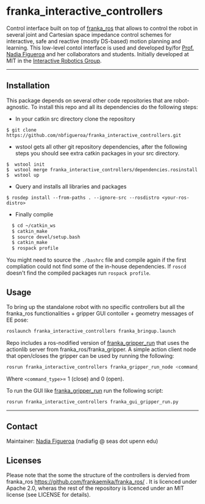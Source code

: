 # franka_interactive_controllers

Control interface built on top of [franka_ros](https://frankaemika.github.io/docs/franka_ros.html) that allows to control the robot in several joint and Cartesian space impedance control schemes for interactive, safe and reactive (mostly DS-based) motion planning and learning. This low-level contol interface is used and developed by/for [Prof. Nadia Figueroa](https://github.com/nbfigueroa) and her collaborators and students. Initially developed at MIT in the [Interactive Robotics Group](https://interactive.mit.edu/).

---
## Installation
This package depends on several other code repositories that are robot-agnostic. To install this repo and all its dependencies do the following steps:
* In your catkin src directory clone the repository
```
$ git clone https://github.com/nbfigueroa/franka_interactive_controllers.git
```
* wstool gets all other git repository dependencies, after the following steps you should see extra catkin 
  packages in your src directory.
```
$  wstool init
$  wstool merge franka_interactive_controllers/dependencies.rosinstall 
$  wstool up 
```
* Query and installs all libraries and packages 
```
$ rosdep install --from-paths . --ignore-src --rosdistro <your-ros-distro> 
```

* Finally complie
```bash
  $ cd ~/catkin_ws
  $ catkin_make
  $ source devel/setup.bash
  $ catkin_make
  $ rospack profile
```
 You might need to source the `./bashrc` file and compile again if the first compliation could not find some of the in-house dependencies. If `roscd` doesn't find the compiled packages run `rospack profile`.


## Usage
To bring up the standalone robot with no specific controllers but all the franka_ros functionalities + gripper GUI contoller + geometry messages of EE pose:
```bash
roslaunch franka_interactive_controllers franka_bringup.launch 
```

Repo includes a ros-nodified version of  [franka_gripper_run](https://github.com/nbfigueroa/franka_gripper_run) that uses the actionlib server from franka_ros/franka_gripper. A simple action client node that open/closes the gripper can be used by running the following:
```bash
rosrun franka_interactive_controllers franka_gripper_run_node <command_type>
```
Where ``<command_type>``= 1 (close) and 0 (open).

To run the GUI like [franka_gripper_run](https://github.com/nbfigueroa/franka_gripper_run) run the following script:
```bash
rosrun franka_interactive_controllers franka_gui_gripper_run.py
```

---
## Contact
Maintainer: [Nadia Figueroa](https://nbfigueroa.github.io/) (nadiafig @ seas dot upenn edu)

## Licenses
Please note that the some the structure of the controllers is dervied from franka_ros https://github.com/frankaemika/franka_ros/ . It is licenced under Apache 2.0, wheras the rest of the repository is licenced under an MIT license (see LICENSE for details).
